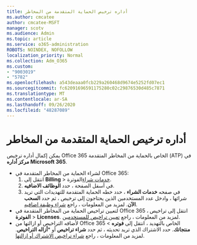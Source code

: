 ```yaml
---
title: أداره ترخيص الحماية المتقدمة من المخاطر
ms.author: cmcatee
author: cmcatee-MSFT
manager: scotv
ms.audience: Admin
ms.topic: article
ms.service: o365-administration
ROBOTS: NOINDEX, NOFOLLOW
localization_priority: Normal
ms.collection: Adm_O365
ms.custom:
- "9003019"
- "5782"
ms.openlocfilehash: a543deaaa0fcb229a260468d9674e5252fd07ec1
ms.sourcegitcommit: fc62091696591175280c02c29876530d485c7871
ms.translationtype: MT
ms.contentlocale: ar-SA
ms.lasthandoff: 09/26/2020
ms.locfileid: "48287089"
---
```

# <a name="advanced-threat-protection-license-management"></a>أداره ترخيص الحماية المتقدمة من المخاطر

يمكن إكمال أداره ترخيص Office 365 الخاص بالحماية من المخاطر المتقدمة (ATP) في  **مركز أداره Microsoft 365**.

- لشراء الحماية من المخاطر المتقدمة في Office 365:
    1. انتقل إلى **Billing**  >  [خدمات شراء](https://go.microsoft.com/fwlink/p/?linkid=868433)الفوترة.
    2. في أسفل الصفحة ، حدد **الوظائف الاضافيه**.
    3. في صفحه **خدمات الشراء** ، حدد خطه الحماية المتقدمة للتهديدات التي تريد شرائها ، وادخل عدد المستخدمين الذين يحتاجون إلى ترخيص ، ثم حدد **السحب الآن**. لمزيد من المعلومات ، راجع [شراء وظيفة اضافيه](https://docs.microsoft.com/microsoft-365/commerce/buy-or-edit-an-add-on).
- لتعيين تراخيص الحماية من المخاطر المتقدمة في Office 365 ، انتقل إلى تراخيص **الفوترة**  >  **Licenses**. لمزيد من المعلومات ، راجع [تعيين تراخيص للمستخدمين](https://docs.microsoft.com/microsoft-365/admin/manage/assign-licenses-to-users).
- لأضافه التراخيص أو ازالتها من Office 365 الخاص بالتهديد ، انتقل إلى **فوتره**  >  **منتجاتك**. حدد الاشتراك الذي تريد تحديثه ، ثم حدد **شراء تراخيص** أو ***أزاله التراخيص**. لمزيد من المعلومات ، راجع [شراء تراخيص الاشتراك أو ازالتها](https://docs.microsoft.com/microsoft-365/commerce/licenses/buy-licenses).